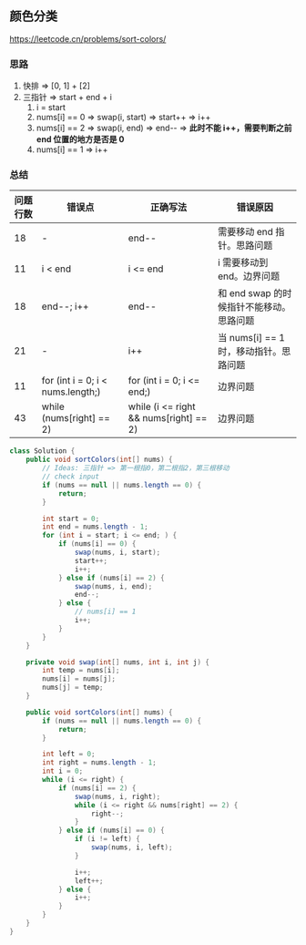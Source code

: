 ## 颜色分类

<https://leetcode.cn/problems/sort-colors/>

### 思路

1. 快排 => [0, 1] + [2]
2. 三指针 => start + end + i
    1. i = start
    2. nums[i] == 0 => swap(i, start) => start++ => i++
    3. nums[i] == 2 => swap(i, end) => end-- => **此时不能 i++，需要判断之前 end 位置的地方是否是 0**
    4. nums[i] == 1 => i++

### 总结

| 问题行数 | 错误点                               | 正确写法                                   | 错误原因                       |
|------|-----------------------------------|----------------------------------------|----------------------------|
| 18   | -                                 | end--                                  | 需要移动 end 指针。思路问题           |
| 11   | i < end                           | i <= end                               | i 需要移动到 end。边界问题           |
| 18   | end--; i++                        | end--                                  | 和 end swap 的时候指针不能移动。思路问题  |
| 21   | -                                 | i++                                    | 当 nums[i] == 1 时，移动指针。思路问题 |
| 11   | for (int i = 0; i < nums.length;) | for (int i = 0; i <= end;)             | 边界问题                       |
| 43   | while (nums[right] == 2)          | while (i <= right && nums[right] == 2) | 边界问题                       |

```java
class Solution {
    public void sortColors(int[] nums) {
        // Ideas: 三指针 => 第一根指0，第二根指2，第三根移动
        // check input
        if (nums == null || nums.length == 0) {
            return;
        }

        int start = 0;
        int end = nums.length - 1;
        for (int i = start; i <= end; ) {
            if (nums[i] == 0) {
                swap(nums, i, start);
                start++;
                i++;
            } else if (nums[i] == 2) {
                swap(nums, i, end);
                end--;
            } else {
                // nums[i] == 1
                i++;
            }
        }
    }

    private void swap(int[] nums, int i, int j) {
        int temp = nums[i];
        nums[i] = nums[j];
        nums[j] = temp;
    }

    public void sortColors(int[] nums) {
        if (nums == null || nums.length == 0) {
            return;
        }

        int left = 0;
        int right = nums.length - 1;
        int i = 0;
        while (i <= right) {
            if (nums[i] == 2) {
                swap(nums, i, right);
                while (i <= right && nums[right] == 2) {
                    right--;
                }
            } else if (nums[i] == 0) {
                if (i != left) {
                    swap(nums, i, left);
                }

                i++;
                left++;
            } else {
                i++;
            }
        }
    }
}
```
